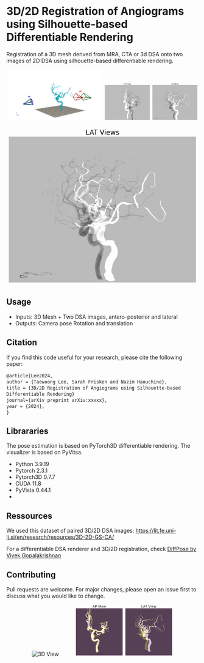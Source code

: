 # 3D/2D Registration of Angiograms using Silhouette-based Differentiable Rendering
Registration of a 3D mesh derived from MRA, CTA or 3d DSA onto two images of 2D DSA using silhouette-based differentiable rendering.

<p align="center">
  <img src="figs/3D_Demo_DSA_Registration_Real_DSA.gif" alt="3D View" width="50%" />
  <img src="figs/registration_dsa_AP.gif" alt="AP" width="24%" />
  <img src="figs/registration_dsa_LAT.gif" alt="LAT" width="24%" />
</p>

![Alt Text](./figs/registration_dsa_LAT.gif)

## Usage
- Inputs: 3D Mesh + Two DSA images, antero-posterior and lateral
- Outputs: Camera pose Rotation and translation

## Citation
If you find this code useful for your research, please cite the following paper:
```
@article{Lee2024,
author = {Taewoong Lee, Sarah Frisken and Nazim Haouchine},
title = {3D/2D Registration of Angiograms using Silhouette-based Differentiable Rendering}
journal={arXiv preprint arXiv:xxxxx},
year = {2024},
}
```


## Librararies
The pose estimation is based on PyTorch3D differentiable rendering. The visualizer is based on PyVitsa.
- Python 3.9.19
- Pytorch 2.3.1
- Pytorch3D 0.7.7
- CUDA 11.8
- PyVista 0.44.1
- 
## Ressources
We used this dataset of paired 3D/2D DSA images: https://lit.fe.uni-lj.si/en/research/resources/3D-2D-GS-CA/

For a differentiable DSA renderer and 3D/2D registration, check [DiffPose by Vivek Gopalakrishnan](https://github.com/eigenvivek/DiffPose)

## Contributing
Pull requests are welcome. For major changes, please open an issue first to discuss what you would like to change.

<p align="center">
  <img src="figs/3D_Demo_DSA_Registration_synthetic.gif" alt="3D View" width="32%"/>
  &nbsp;&nbsp;&nbsp;&nbsp;&nbsp;&nbsp;&nbsp;&nbsp;&nbsp;
  <img src="figs/registration_synthetic_AP.gif" alt="AP" width="25%" />
  <img src="figs/registration_synthetic_LAT.gif" alt="LAT" width="25%" />
</p>

